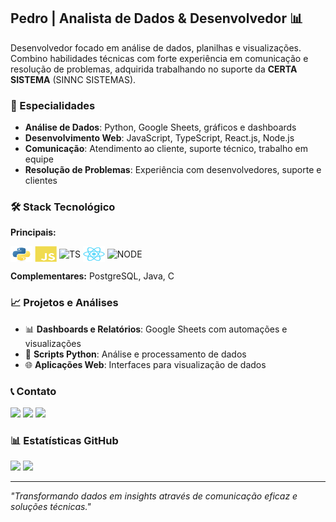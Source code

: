 ## Pedro | Analista de Dados & Desenvolvedor 📊

Desenvolvedor focado em análise de dados, planilhas e visualizações. Combino habilidades técnicas com forte experiência em comunicação e resolução de problemas, adquirida trabalhando no suporte da **CERTA SISTEMA** (SINNC SISTEMAS).

### 🎯 Especialidades
- **Análise de Dados**: Python, Google Sheets, gráficos e dashboards
- **Desenvolvimento Web**: JavaScript, TypeScript, React.js, Node.js
- **Comunicação**: Atendimento ao cliente, suporte técnico, trabalho em equipe
- **Resolução de Problemas**: Experiência com desenvolvedores, suporte e clientes

### 🛠 Stack Tecnológico

**Principais:**
<div style="display: inline_block">
  <img align="center" alt="Python" height="25" width="35" src="https://raw.githubusercontent.com/devicons/devicon/master/icons/python/python-original.svg">
  <img align="center" alt="JS" height="25" width="35" src="https://raw.githubusercontent.com/devicons/devicon/master/icons/javascript/javascript-plain.svg">
  <img align="center" alt="TS" height="25" width="35" src="https://cdn.jsdelivr.net/gh/devicons/devicon/icons/typescript/typescript-original.svg">
  <img align="center" alt="REACT" height="25" width="35" src="https://raw.githubusercontent.com/devicons/devicon/master/icons/react/react-original.svg">
  <img align="center" alt="NODE" height="25" width="35" src="https://cdn.jsdelivr.net/gh/devicons/devicon/icons/nodejs/nodejs-original.svg">
</div>

**Complementares:** PostgreSQL, Java, C

### 📈 Projetos e Análises
- 📊 **Dashboards e Relatórios**: Google Sheets com automações e visualizações
- 🐍 **Scripts Python**: Análise e processamento de dados
- 🌐 **Aplicações Web**: Interfaces para visualização de dados

### 📞 Contato

<div>
  <a href="mailto:phsathier123@gmail.com"><img src="https://img.shields.io/badge/-Gmail-%23333?style=for-the-badge&logo=gmail&logoColor=white" target="_blank"></a>
  <a href="" target="_blank"><img src="https://img.shields.io/badge/-LinkedIn-%230077B5?style=for-the-badge&logo=linkedin&logoColor=white" target="_blank"></a>
  <a href="" target="_blank"><img src="https://img.shields.io/badge/Portfolio-000000?style=for-the-badge&logo=About.me&logoColor=white" target="_blank"></a>
</div>

### 📊 Estatísticas GitHub

<div>
  <img height="150em" src="https://github-readme-stats.vercel.app/api?username=PedroHSauthier&show_icons=true&theme=github_dark&count_private=true"/>
  <img height="150em" src="https://github-readme-stats.vercel.app/api/top-langs/?username=PedroHSauthier&layout=compact&langs_count=6&theme=github_dark"/>
</div>

---
*"Transformando dados em insights através de comunicação eficaz e soluções técnicas."*
